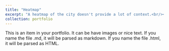```yaml
---
title: "Heatmap"
excerpt: "A heatmap of the city doesn't provide a lot of context.<br/><img src='/images/KC Heatmap.png'>"
collection: portfolio
---
```


This is an item in your portfolio. It can be have images or nice text. If you name the file .md, it will be parsed as markdown. If you name the file .html, it will be parsed as HTML. 
